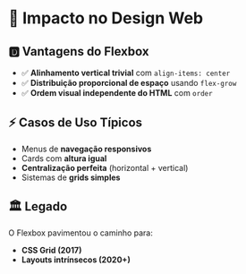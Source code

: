 # 🎨 Impacto no Design Web

## 🅳 Vantagens do Flexbox

- ✅ **Alinhamento vertical trivial** com `align-items: center`  
- ✅ **Distribuição proporcional de espaço** usando `flex-grow`  
- ✅ **Ordem visual independente do HTML** com `order`

## ⚡ Casos de Uso Típicos

- Menus de **navegação responsivos**  
- Cards com **altura igual**  
- **Centralização perfeita** (horizontal + vertical)  
- Sistemas de **grids simples**

## 🏛️ Legado

O Flexbox pavimentou o caminho para:  
- **CSS Grid (2017)**  
- **Layouts intrínsecos (2020+)**
